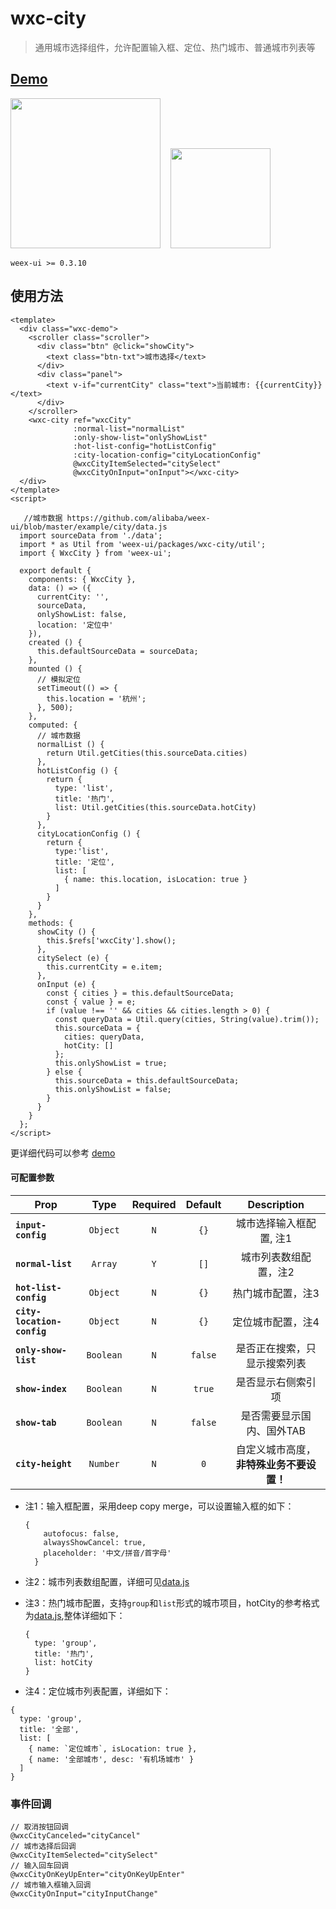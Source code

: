 # wxc-city 

> 通用城市选择组件，允许配置输入框、定位、热门城市、普通城市列表等

## [Demo](https://h5.m.taobao.com/trip/wx-detection-demo/city/index.html?_wx_tpl=https%3A%2F%2Fh5.m.taobao.com%2Ftrip%2Fwx-detection-demo%2Fcity%2Findex.weex.js)
<img src="https://img.alicdn.com/tfs/TB1tUfFkmYH8KJjSspdXXcRgVXa-562-1000.gif" width="240"/>&nbsp;&nbsp;&nbsp;&nbsp;<img src="https://img.alicdn.com/tfs/TB1nj6FkmYH8KJjSspdXXcRgVXa-200-200.png" width="160"/>

`weex-ui >= 0.3.10`

## 使用方法

```vue
<template>
  <div class="wxc-demo">
    <scroller class="scroller">
      <div class="btn" @click="showCity">
        <text class="btn-txt">城市选择</text>
      </div>
      <div class="panel">
        <text v-if="currentCity" class="text">当前城市: {{currentCity}}</text>
      </div>
    </scroller>
    <wxc-city ref="wxcCity"
              :normal-list="normalList"
              :only-show-list="onlyShowList"
              :hot-list-config="hotListConfig"
              :city-location-config="cityLocationConfig"
              @wxcCityItemSelected="citySelect"
              @wxcCityOnInput="onInput"></wxc-city>
  </div>
</template>
<script>

   //城市数据 https://github.com/alibaba/weex-ui/blob/master/example/city/data.js 
  import sourceData from './data';
  import * as Util from 'weex-ui/packages/wxc-city/util';
  import { WxcCity } from 'weex-ui';

  export default {
    components: { WxcCity },
    data: () => ({
      currentCity: '',
      sourceData,
      onlyShowList: false,
      location: '定位中'
    }),
    created () {
      this.defaultSourceData = sourceData;
    },
    mounted () {
      // 模拟定位
      setTimeout(() => {
        this.location = '杭州';
      }, 500);
    },
    computed: {
      // 城市数据
      normalList () {
        return Util.getCities(this.sourceData.cities)
      },
      hotListConfig () {
        return {
          type: 'list',
          title: '热门',
          list: Util.getCities(this.sourceData.hotCity)
        }
      },
      cityLocationConfig () {
        return {
          type:'list',
          title: '定位',
          list: [
            { name: this.location, isLocation: true }
          ]
        }
      }
    },
    methods: {
      showCity () {
        this.$refs['wxcCity'].show();
      },
      citySelect (e) {
        this.currentCity = e.item;
      },
      onInput (e) {
        const { cities } = this.defaultSourceData;
        const { value } = e;
        if (value !== '' && cities && cities.length > 0) {
          const queryData = Util.query(cities, String(value).trim());
          this.sourceData = {
            cities: queryData,
            hotCity: []
          };
          this.onlyShowList = true;
        } else {
          this.sourceData = this.defaultSourceData;
          this.onlyShowList = false;
        }
      }
    }
  };
</script>
```
更详细代码可以参考 [demo](https://github.com/alibaba/weex-ui/blob/master/example/city/index.vue)


#### 可配置参数
| Prop | Type | Required | Default | Description |
| ---- |:----:|:---:|:-------:| :----------:|
| **`input-config`** | `Object` | `N` | `{}` | 城市选择输入框配置, 注1|
| **`normal-list`** | `Array` | `Y` | `[]` | 城市列表数组配置，注2 |
| **`hot-list-config`** | `Object` | `N` | `{}` | 热门城市配置，注3 |
| **`city-location-config`** | `Object` | `N` | `{}` | 定位城市配置，注4 |
| **`only-show-list`** | `Boolean` | `N` | `false` | 是否正在搜索，只显示搜索列表|
| **`show-index`** | `Boolean` | `N` | `true` | 是否显示右侧索引项|
| **`show-tab`** | `Boolean` | `N` | `false` | 是否需要显示国内、国外TAB|
| **`city-height`** | `Number` | `N` | `0` | 自定义城市高度，**非特殊业务不要设置！**|

- 注1：输入框配置，采用deep copy merge，可以设置输入框的如下：

    ```
    {
        autofocus: false,
        alwaysShowCancel: true,
        placeholder: '中文/拼音/首字母'
      }
    ```
- 注2：城市列表数组配置，详细可见[data.js](https://github.com/alibaba/weex-ui/blob/master/example/city/data.js)
- 注3：热门城市配置，支持`group`和`list`形式的城市项目，hotCity的参考格式为[data.js](https://github.com/alibaba/weex-ui/blob/master/example/city/data.js),整体详细如下：

  ```
  {
    type: 'group',
    title: '热门',
    list: hotCity
  }
  ```
 - 注4：定位城市列表配置，详细如下：
 
  ```
  {
    type: 'group',
    title: '全部',
    list: [
      { name: `定位城市`, isLocation: true },
      { name: '全部城市', desc: '有机场城市' }
    ]
  }
  ```


### 事件回调
```
// 取消按钮回调
@wxcCityCanceled="cityCancel"
// 城市选择后回调
@wxcCityItemSelected="citySelect"
// 输入回车回调
@wxcCityOnKeyUpEnter="cityOnKeyUpEnter"
// 城市输入框输入回调
@wxcCityOnInput="cityInputChange"
```
